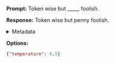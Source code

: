 **Prompt:**
Token wise but _____ foolish.

**Response:**
Token wise but penny foolish.

<details><summary>Metadata</summary>

- Duration: 594 ms
- Datetime: 2023-09-02T22:20:07.642150
- Model: gpt-3.5-turbo-0613

</details>

**Options:**
```json
{"temperature": 0.5}
```

